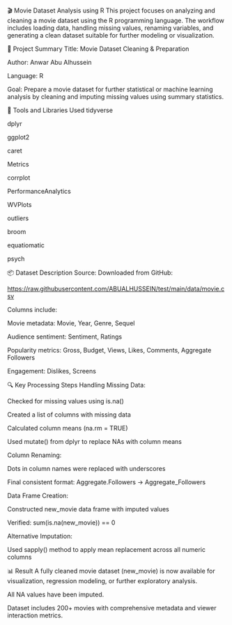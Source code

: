 
🎬 Movie Dataset Analysis using R
This project focuses on analyzing and cleaning a movie dataset using the R programming language. The workflow includes loading data, handling missing values, renaming variables, and generating a clean dataset suitable for further modeling or visualization.

📁 Project Summary
Title: Movie Dataset Cleaning & Preparation

Author: Anwar Abu Alhussein

Language: R

Goal: Prepare a movie dataset for further statistical or machine learning analysis by cleaning and imputing missing values using summary statistics.

🧰 Tools and Libraries Used
tidyverse

dplyr

ggplot2

caret

Metrics

corrplot

PerformanceAnalytics

WVPlots

outliers

broom

equatiomatic

psych

📦 Dataset Description
Source: Downloaded from GitHub:

https://raw.githubusercontent.com/ABUALHUSSEIN/test/main/data/movie.csv

Columns include:

Movie metadata: Movie, Year, Genre, Sequel

Audience sentiment: Sentiment, Ratings

Popularity metrics: Gross, Budget, Views, Likes, Comments, Aggregate Followers

Engagement: Dislikes, Screens

🔍 Key Processing Steps
Handling Missing Data:

Checked for missing values using is.na()

Created a list of columns with missing data

Calculated column means (na.rm = TRUE)

Used mutate() from dplyr to replace NAs with column means

Column Renaming:

Dots in column names were replaced with underscores

Final consistent format: Aggregate.Followers → Aggregate_Followers

Data Frame Creation:

Constructed new_movie data frame with imputed values

Verified: sum(is.na(new_movie)) == 0

Alternative Imputation:

Used sapply() method to apply mean replacement across all numeric columns

📊 Result
A fully cleaned movie dataset (new_movie) is now available for visualization, regression modeling, or further exploratory analysis.

All NA values have been imputed.

Dataset includes 200+ movies with comprehensive metadata and viewer interaction metrics.





